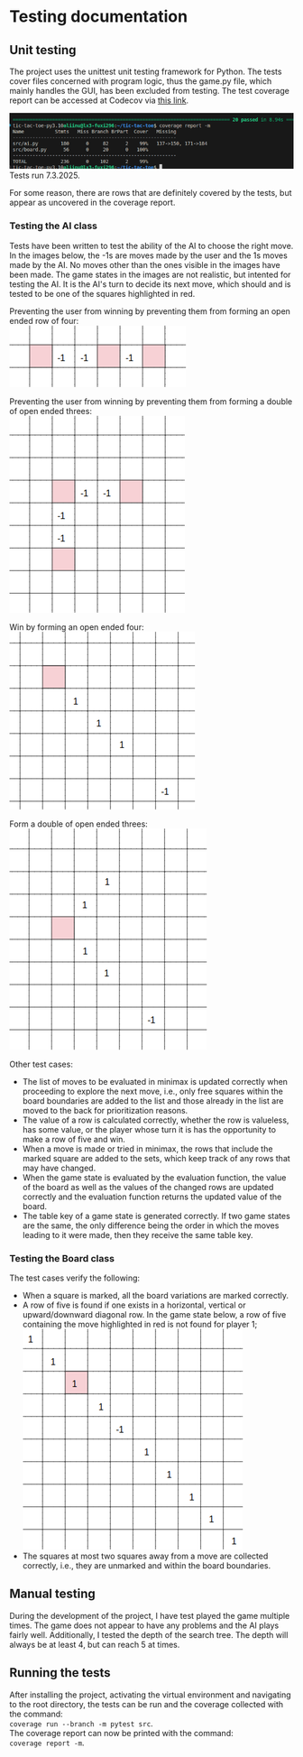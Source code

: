 # Testing documentation

## Unit testing
The project uses the unittest unit testing framework for Python. The tests cover files concerned with program logic, thus the game.py file, which mainly handles the GUI, has been excluded from testing. The test coverage report can be accessed at Codecov via [this link](https://app.codecov.io/github/liinu-a/tic-tac-toe "Codecov report for tic-tac-toe").

![Test coverage](https://github.com/liinu-a/tic-tac-toe/blob/main/documentation/test_coverage.png)  
Tests run 7.3.2025.

For some reason, there are rows that are definitely covered by the tests, but appear as uncovered in the coverage report.

### Testing the AI class
Tests have been written to test the ability of the AI to choose the right move. In the images below, the -1s are moves made by the user and the 1s moves made by the AI. No moves other than the ones visible in the images have been made. The game states in the images are not realistic, but intented for testing the AI. It is the AI's turn to decide its next move, which should and is tested to be one of the squares highlighted in red.

Preventing the user from winning by preventing them from forming an open ended row of four:  
![A potential open ended four for the user](https://github.com/liinu-a/tic-tac-toe/blob/main/documentation/broken_three_threat.png)

Preventing the user from winning by preventing them from forming a double of open ended threes:  
![A potential double of open ended threes for the user](https://github.com/liinu-a/tic-tac-toe/blob/main/documentation/double_three_threat.png)

Win by forming an open ended four:  
![Form an open ended four](https://github.com/liinu-a/tic-tac-toe/blob/main/documentation/open_ends_three_win.png)

Form a double of open ended threes:  
![Form a double of open ended threes](https://github.com/liinu-a/tic-tac-toe/blob/main/documentation/form_double_three.png)

Other test cases:
- The list of moves to be evaluated in minimax is updated correctly when proceeding to explore the next move, i.e., only free squares within the board boundaries are added to the list and those already in the list are moved to the back for prioritization reasons.
- The value of a row is calculated correctly, whether the row is valueless, has some value, or the player whose turn it is has the opportunity to make a row of five and win.
- When a move is made or tried in minimax, the rows that include the marked square are added to the sets, which keep track of any rows that may have changed.
- When the game state is evaluated by the evaluation function, the value of the board as well as the values of the changed rows are updated correctly and the evaluation function returns the updated value of the board.
- The table key of a game state is generated correctly. If two game states are the same, the only difference being the order in which the moves leading to it were made, then they receive the same table key.

### Testing the Board class
The test cases verify the following:
- When a square is marked, all the board variations are marked correctly.
- A row of five is found if one exists in a horizontal, vertical or upward/downward diagonal row. In the game state below, a row of five containing the move highlighted in red is not found for player 1;  
![No row of five found](https://github.com/liinu-a/tic-tac-toe/blob/main/documentation/no_row_of_five.png)
- The squares at most two squares away from a move are collected correctly, i.e., they are unmarked and within the board boundaries.

## Manual testing
During the development of the project, I have test played the game multiple times. The game does not appear to have any problems and the AI plays fairly well. Additionally, I tested the depth of the search tree. The depth will always be at least 4, but can reach 5 at times.

## Running the tests
After installing the project, activating the virtual environment and navigating to the root directory, the tests can be run and the coverage collected with the command:  
`coverage run --branch -m pytest src`.  
The coverage report can now be printed with the command:  
`coverage report -m`.

